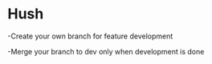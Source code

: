 # Hush

-Create your own branch for feature development

-Merge your branch to dev only when development is done
